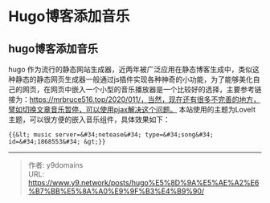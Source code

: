 # Hugo博客添加音乐

## hugo博客添加音乐

hugo 作为流行的静态网站生成器，近两年被广泛应用在静态博客生成中，类似这种静态的静态网页生成器一般通过js插件实现各种神奇的小功能，为了能够美化自己的网页，在网页中嵌入一个小型的音乐播放器是一个比较好的选择，主要参考链接为：https://mrbruce516.top/2020/011/，当然，现在还有很多不完善的地方，譬如切换文章音乐暂停，可以使用pjax解决这个问题。
本站使用的主题为LoveIt主题，可以很方便的嵌入音乐组件，具体效果如下：
```
{{&lt; music server=&#34;netease&#34; type=&#34;song&#34; id=&#34;1868553&#34; &gt;}}
```

---

> 作者: y9domains  
> URL: https://www.y9.network/posts/hugo%E5%8D%9A%E5%AE%A2%E6%B7%BB%E5%8A%A0%E9%9F%B3%E4%B9%90/  

